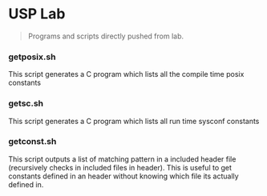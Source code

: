 # USP Lab
> Programs and scripts directly pushed from lab.

### getposix.sh
This script generates a C program which lists all the compile time posix constants

### getsc.sh
This script generates a C program which lists all run time sysconf constants

### getconst.sh
This script outputs a list of matching pattern in a included header file (recursively checks in included files in header).
This is useful to get constants defined in an header without knowing which file its actually defined in.
